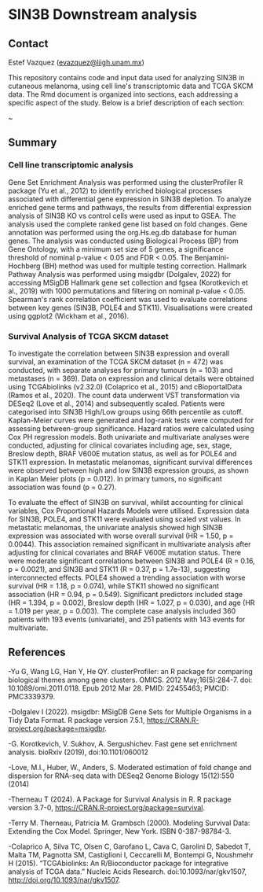 # SIN3B Downstream analysis 

## Contact 
Estef Vazquez (evazquez@liigh.unam.mx)

This repository contains code and input data used for analyzing SIN3B in cutaneous melanoma, using cell line's transcriptomic data and TCGA SKCM data. The Rmd document is organized into sections, each addressing a specific aspect of the study. Below is a brief description of each section:  

~

## Summary 

### Cell line transcriptomic analysis

Gene Set Enrichment Analysis was performed using the clusterProfiler R package (Yu et al., 2012) to identify enriched biological processes associated with differential gene expression in SIN3B depletion. To analyze enriched gene terms and pathways, the results from differential expression analysis of SIN3B KO vs control cells were used as input to GSEA. The analysis used the complete ranked gene list based on fold changes. Gene annotation was performed using the org.Hs.eg.db database for human genes. The analysis was conducted using Biological Process (BP) from Gene Ontology, with a minimum set size of 5 genes, a significance threshold of nominal p-value < 0.05 and FDR < 0.05. The Benjamini-Hochberg (BH) method was used for multiple testing correction. Hallmark Pathway Analysis was performed using msigdbr (Dolgalev, 2022) for accessing MSigDB Hallmark gene set collection and fgsea (Korotkevich et al., 2019) with 1000 permutations and filtering on nominal p-value < 0.05.  Spearman's rank correlation coefficient was used to evaluate correlations between key genes (SIN3B, POLE4 and STK11). Visualisations were created using ggplot2 (Wickham et al., 2016).


### Survival Analysis of TCGA SKCM dataset

To investigate the correlation between SIN3B expression and overall survival, an examination of the TCGA SKCM dataset (n = 472) was conducted, with separate analyses for primary tumours (n = 103) and metastases (n = 369). Data on expression and clinical details were obtained using TCGAbiolinks (v2.32.0) (Colaprico et al., 2015) and cBioportalData (Ramos et al., 2020). The count data underwent VST transformation via DESeq2 (Love et al., 2014) and subsequently scaled. Patients were categorised into SIN3B High/Low groups using 66th percentile as cutoff. Kaplan-Meier curves were generated and log-rank tests were computed for assessing between-group significance. Hazard ratios were calculated using Cox PH regression models. Both univariate and multivariate analyses were conducted, adjusting for clinical covariates including age, sex, stage, Breslow depth, BRAF V600E mutation status, as well as for POLE4 and STK11 expression. In metastatic melanomas, significant survival differences were observed between high and low SIN3B expression groups, as shown in Kaplan Meier plots (p = 0.012). In primary tumors, no significant association was found (p = 0.27).  


To evaluate the effect of SIN3B on survival, whilst accounting for clinical variables, Cox Proportional Hazards Models were utilised. Expression data for SIN3B, POLE4, and STK11 were evaluated using scaled vst values. In metastatic melanomas, the univariate analysis showed high SIN3B expression was associated with worse overall survival (HR = 1.50, p = 0.0044). This association remained significant in multivariate analysis after adjusting for clinical covariates and BRAF V600E mutation status. There were moderate significant correlations between SIN3B and POLE4 (R = 0.16, p = 0.0021), and SIN3B and STK11 (R = 0.37, p = 1.7e-13), suggesting interconnected effects. POLE4 showed a trending association with worse survival (HR = 1.18, p = 0.074), while STK11 showed no significant association (HR = 0.94, p = 0.549). Significant predictors included stage (HR = 1.394, p = 0.002), Breslow depth (HR = 1.027, p = 0.030), and age (HR = 1.019 per year, p = 0.003). The complete case analysis included 360 patients with 193 events (univariate), and 251 patients with 143 events for multivariate. 



## References  

-Yu G, Wang LG, Han Y, He QY. clusterProfiler: an R package for comparing biological themes among gene clusters. OMICS. 2012 May;16(5):284-7. doi: 10.1089/omi.2011.0118. Epub 2012 Mar 28. PMID: 22455463; PMCID: PMC3339379.  

-Dolgalev I (2022). msigdbr: MSigDB Gene Sets for Multiple Organisms in a Tidy Data Format. R package version 7.5.1, https://CRAN.R-project.org/package=msigdbr.  

-G. Korotkevich, V. Sukhov, A. Sergushichev. Fast gene set enrichment analysis. bioRxiv (2019), doi:10.1101/060012  

-Love, M.I., Huber, W., Anders, S. Moderated estimation of fold change and dispersion for RNA-seq data with DESeq2 Genome Biology 15(12):550 (2014)  

-Therneau T (2024). A Package for Survival Analysis in R. R package version 3.7-0, https://CRAN.R-project.org/package=survival.  

-Terry M. Therneau, Patricia M. Grambsch (2000). Modeling Survival Data: Extending the Cox Model. Springer, New York. ISBN 0-387-98784-3.

-Colaprico A, Silva TC, Olsen C, Garofano L, Cava C, Garolini D, Sabedot T, Malta TM, Pagnotta SM, Castiglioni I, Ceccarelli M, Bontempi G, Noushmehr H (2015). “TCGAbiolinks: An R/Bioconductor package for integrative analysis of TCGA data.” Nucleic Acids Research. doi:10.1093/nar/gkv1507, http://doi.org/10.1093/nar/gkv1507.
